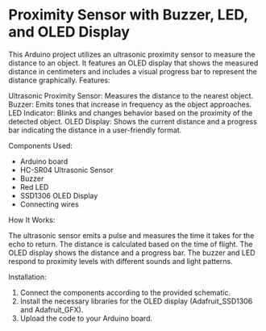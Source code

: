 # Proximity Sensor with Buzzer, LED, and OLED Display

This Arduino project utilizes an ultrasonic proximity sensor to measure the distance to an object. It features an OLED display that shows the measured distance in centimeters and includes a visual progress bar to represent the distance graphically.
Features:

Ultrasonic Proximity Sensor: Measures the distance to the nearest object.
Buzzer: Emits tones that increase in frequency as the object approaches.
LED Indicator: Blinks and changes behavior based on the proximity of the detected object.
OLED Display: Shows the current distance and a progress bar indicating the distance in a user-friendly format.

Components Used:

- Arduino board
- HC-SR04 Ultrasonic Sensor
- Buzzer
- Red LED
- SSD1306 OLED Display
- Connecting wires

How It Works:

The ultrasonic sensor emits a pulse and measures the time it takes for the echo to return.
The distance is calculated based on the time of flight.
The OLED display shows the distance and a progress bar.
The buzzer and LED respond to proximity levels with different sounds and light patterns.

Installation:

1. Connect the components according to the provided schematic.
2. Install the necessary libraries for the OLED display (Adafruit_SSD1306 and Adafruit_GFX).
3. Upload the code to your Arduino board.
